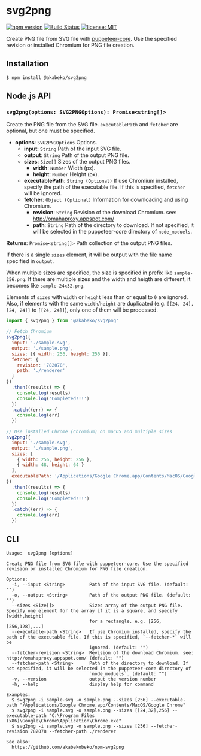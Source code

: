 # svg2png

[![npm version](https://badge.fury.io/js/%40akabeko%2Fsvg2png.svg)](https://badge.fury.io/js/%40akabeko%2Fsvg2png)
[![Build Status](https://travis-ci.org/akabekobeko/npm-svg2png.svg?branch=master)](https://travis-ci.org/akabekobeko/npm-svg2png)
[![license: MIT](https://img.shields.io/badge/license-MIT-blue)](https://github.com/akabekobeko/npm-svg2png/blob/master/LICENSE)

Create PNG file from SVG file with [puppeteer-core](https://www.npmjs.com/package/puppeteer-core). Use the specified revision or installed Chromium for PNG file creation.

## Installation

```
$ npm install @akabeko/svg2png
```

## Node.js API

### `svg2png(options: SVG2PNGOptions): Promise<string[]>`

Create the PNG file from the SVG file. `executablePath` and `fetcher` are optional, but one must be specified.

- **options**: `SVG2PNGOptions` Options.
  - **input**: `String` Path of the input SVG file.
  - **output**: `String` Path of the output PNG file.
  - **sizes**: `Size[]` Sizes of the output PNG files.
    - **width**: `Number` Width (px).
    - **height**: `Number` Height (px).
  - **executablePath**: `String (Optional)` If use Chromium installed, specify the path of the executable file. If this is specified, `fetcher` will be ignored.
  - **fetcher**: `Object (Optional)` Information for downloading and using Chromium.
    - **revision**: `String` Revision of the download Chromium. see: http://omahaproxy.appspot.com/
    - **path**: `String` Path of the directory to download. If not specified, it will be selected in the puppeteer-core directory of `node_moduels`.

**Returns**: `Promise<string[]>` Path collection of the output PNG files.

If there is a single `sizes` element, it will be output with the file name specified in `output`.

When multiple sizes are specified, the size is specified in prefix like `sample-256.png`. If there are multiple sizes and the width and heigth are different, it becomes like `sample-24x32.png`.

Elements of `sizes` with `width` or `height` less than or equal to `0` are ignored. Also, if elements with the same `width`/`height` are duplicated (e.g. `[[24, 24], [24, 24]]` to `[[24, 24]]`), only one of them will be processed.

```js
import { svg2png } from '@akabeko/svg2png'

// Fetch Chromium
svg2png({
  input: './sample.svg',
  output: './sample.png',
  sizes: [{ width: 256, height: 256 }],
  fetcher: {
    revision: '782078',
    path: './renderer'
  }
})
  .then((results) => {
    console.log(results)
    console.log('Completed!!!')
  })
  .catch((err) => {
    console.log(err)
  })

// Use installed Chrome (Chromium) on macOS and multiple sizes
svg2png({
  input: './sample.svg',
  output: './sample.png',
  sizes: [
    { width: 256, height: 256 },
    { width: 48, height: 64 }
  ],
  executablePath: '/Applications/Google Chrome.app/Contents/MacOS/Google Chrome'
})
  .then((results) => {
    console.log(results)
    console.log('Completed!!!')
  })
  .catch((err) => {
    console.log(err)
  })
```

## CLI

```
Usage:  svg2png [options]

Create PNG file from SVG file with puppeteer-core. Use the specified revision or installed Chromium for PNG file creation.

Options:
  -i, --input <String>         Path of the input SVG file. (default: "")
  -o, --output <String>        Path of the output PNG file. (default: "")
  --sizes <Size[]>             Sizes array of the output PNG file. Specify one element for the array if it is a square, and specify [width,height]
                               for a rectangle. e.g. [256,[256,128],...]
  --executable-path <String>   If use Chromium installed, specify the path of the executable file. If this is specified, `--fetcher-*` will be
                               ignored. (default: "")
  --fetcher-revision <String>  Revision of the download Chromium. see: http://omahaproxy.appspot.com/ (default: "")
  --fetcher-path <String>      Path of the directory to download. If not specified, it will be selected in the puppeteer-core directory of
                               `node_moduels`. (default: "")
  -v, --version                output the version number
  -h, --help                   display help for command

Examples:
  $ svg2png -i sample.svg -o sample.png --sizes [256] --executable-path "/Applications/Google Chrome.app/Contents/MacOS/Google Chrome"
  $ svg2png -i sample.svg -o sample.png --sizes [[24,32],256] --executable-path "C:\Program Files (x86)\Google\Chrome\Application\Chrome.exe"
  $ svg2png -i sample.svg -o sample.png --sizes [256] --fetcher-revision 782078 --fetcher-path ./renderer

See also:
  https://github.com/akabekobeko/npm-svg2png
```
